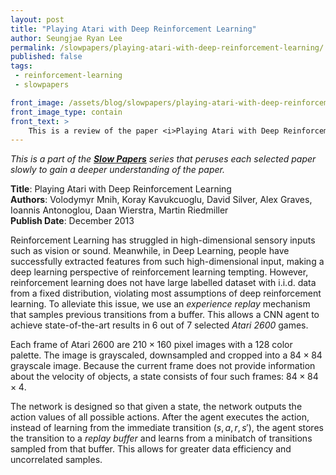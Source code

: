 ```yaml
---
layout: post
title: "Playing Atari with Deep Reinforcement Learning"
author: Seungjae Ryan Lee
permalink: /slowpapers/playing-atari-with-deep-reinforcement-learning/
published: false
tags:
 - reinforcement-learning
 - slowpapers

front_image: /assets/blog/slowpapers/playing-atari-with-deep-reinforcement-learning/front.png
front_image_type: contain
front_text: >
    This is a review of the paper <i>Playing Atari with Deep Reinforcement Learning</i> by Mnih et al. The paper introduces Deep Q-Network (DQN), the algorithm that successfully incorporated deep learning to reinforcement learning. DQN has been a crucial learning algorithm for discrete action spaces.
---
```


*This is a part of the [**Slow Papers**](/slowpapers) series that peruses each selected paper slowly to gain a deeper understanding of the paper.*

**Title**: Playing Atari with Deep Reinforcement Learning
<br/>
**Authors**: Volodymyr Mnih, Koray Kavukcuoglu, David Silver, Alex Graves, Ioannis Antonoglou, Daan Wierstra, Martin Riedmiller
<br/>
**Publish Date**: December 2013

Reinforcement Learning has struggled in high-dimensional sensory inputs such as vision or sound. Meanwhile, in Deep Learning, people have successfully extracted features from such high-dimensional input, making a deep learning perspective of reinforcement learning tempting. However, reinforcement learning does not have large labelled dataset with i.i.d. data from a fixed distribution, violating most assumptions of deep reinforcement learning. To alleviate this issue, we use an *experience replay* mechanism that samples previous transitions from a buffer. This allows a CNN agent to achieve state-of-the-art results in 6 out of 7 selected *Atari 2600* games.

Each frame of Atari 2600 are $210 \times 160$ pixel images with a 128 color palette. The image is grayscaled, downsampled and cropped into a $84 \times 84$ grayscale image. Because the current frame does not provide information about the velocity of objects, a state consists of four such frames: $84 \times 84 \times 4$.

The network is designed so that given a state, the network outputs the action values of all possible actions. After the agent executes the action, instead of learning from the immediate transition $(s, a, r, s')$, the agent stores the transition to a *replay buffer* and learns from a minibatch of transitions sampled from that buffer. This allows for greater data efficiency and uncorrelated samples.
